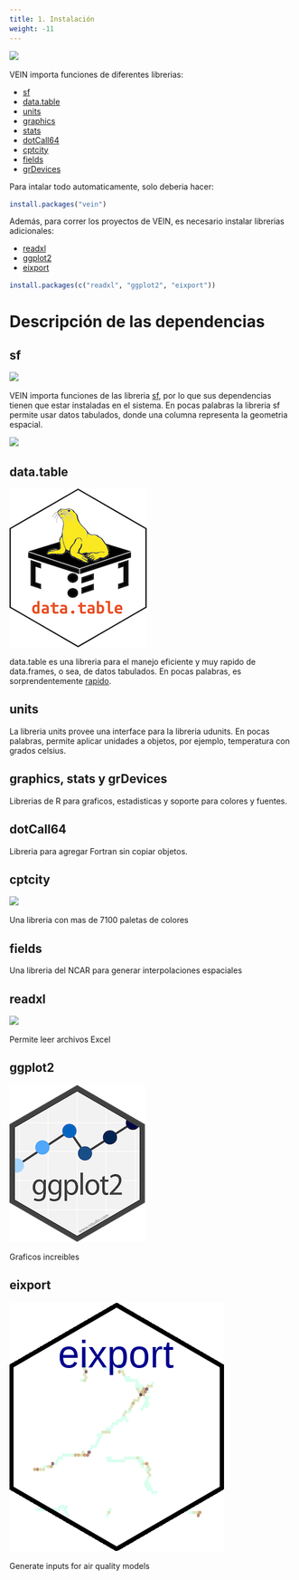 ```yaml
---
title: 1. Instalación
weight: -11
---
```


![](https://raw.githubusercontent.com/atmoschem/vein/master/man/figures/logo.png)

VEIN importa funciones de diferentes librerias:

- [sf](https://www.github.com/r-spatial/sf)
- [data.table](https://www.github.com/rdatatable/data.table)
- [units](https://github.com/r-quantities/units/)
- [graphics](https://stat.ethz.ch/R-manual/R-devel/library/graphics/html/00Index.html)
- [stats](https://stat.ethz.ch/R-manual/R-devel/library/stats/html/00Index.html)
- [dotCall64](https://git.math.uzh.ch/reinhard.furrer/dotCall64)
- [cptcity](https://github.com/ibarraespinosa/cptcity)
- [fields](https://github.com/NCAR/Fields)
- [grDevices](https://stat.ethz.ch/R-manual/R-devel/library/grDevices/html/00Index.html)

Para intalar todo automaticamente, solo deberia hacer:

```r
install.packages("vein")
```
Además, para correr los proyectos de VEIN, es necesario instalar librerias adicionales:

- [readxl](https://readxl.tidyverse.org/)
- [ggplot2](https://ggplot2.tidyverse.org/)
- [eixport](https://atmoschem.github.io/eixport)

```r
install.packages(c("readxl", "ggplot2", "eixport"))
```

# Descripción de las dependencias

## sf 
![](https://user-images.githubusercontent.com/520851/34887433-ce1d130e-f7c6-11e7-83fc-d60ad4fae6bd.gif)


VEIN importa funciones de las libreria [sf](https://www.github.com/r-spatial/sf), por lo 
que sus dependencias tienen que estar instaladas en el sistema. En pocas palabras la 
libreria sf permite usar datos tabulados, donde una columna representa la geometria 
espacial. 

![](https://user-images.githubusercontent.com/520851/50280460-e35c1880-044c-11e9-9ed7-cc46754e49db.jpg)


## data.table 
![](https://raw.githubusercontent.com/Rdatatable/data.table/master/.graphics/logo.png)

data.table es una libreria para el manejo eficiente y muy rapido de data.frames, o sea, 
de datos tabulados. En pocas palabras, es sorprendentemente [rapido](https://h2oai.github.io/db-benchmark/).

## units

La libreria units provee una interface para la libreria udunits. En pocas palabras, permite 
aplicar unidades a objetos, por ejemplo, temperatura con grados celsius.

## graphics, stats y grDevices

Librerias de R para graficos, estadisticas y soporte para colores y fuentes.

## dotCall64

Libreria para agregar Fortran sin copiar objetos.

## cptcity 
![](https://i.imgur.com/X0fbrKm.gif)

Una libreria con mas de 7100 paletas de colores


## fields

Una libreria del NCAR para generar interpolaciones espaciales

## readxl

![](https://github.com/tidyverse/readxl/blob/main/man/figures/logo.png?raw=true)

Permite leer archivos Excel

## ggplot2

![](https://github.com/tidyverse/ggplot2/blob/main/man/figures/logo.png?raw=true)

Graficos increibles

## eixport

![](https://github.com/atmoschem/eixport/raw/master/man/figures/logo.gif)

Generate inputs for air quality models
